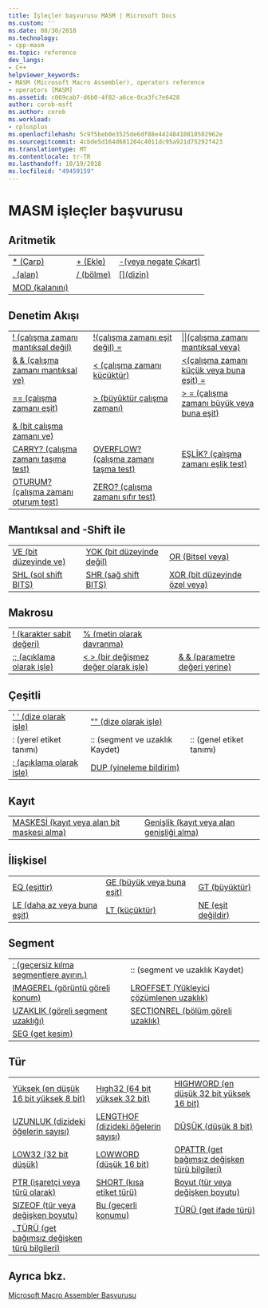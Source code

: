 ```yaml
---
title: İşleçler başvurusu MASM | Microsoft Docs
ms.custom: ''
ms.date: 08/30/2018
ms.technology:
- cpp-masm
ms.topic: reference
dev_langs:
- C++
helpviewer_keywords:
- MASM (Microsoft Macro Assembler), operators reference
- operators [MASM]
ms.assetid: c069cab7-d6b0-4f82-a6ce-0ca3fc7e6428
author: corob-msft
ms.author: corob
ms.workload:
- cplusplus
ms.openlocfilehash: 5c9f5beb0e3525de6df88e44248410810502962e
ms.sourcegitcommit: 4cbde5d164d681204c4011dc95a921d75292f423
ms.translationtype: MT
ms.contentlocale: tr-TR
ms.lasthandoff: 10/19/2018
ms.locfileid: "49459159"
---
```

# <a name="masm-operators-reference"></a>MASM işleçler başvurusu

## <a name="arithmetic"></a>Aritmetik

||||
|-|-|-|
|[* (Çarp)](operator-multiply.md)|[+ (Ekle)](operator-add.md)|[-(veya negate Çıkart)](operator-subtract-2.md)|
|[. (alan)](operator-dot.md)|[/ (bölme)](operator-subtract-1.md)|[&#91;&#93;(dizin)](operator-brackets.md)|
|[MOD (kalanını)](operator-mod.md)|||

## <a name="control-flow"></a>Denetim Akışı

||||
|-|-|-|
|[\! (çalışma zamanı mantıksal değil)](operator-logical-not-masm-run-time.md)|[\!(çalışma zamanı eşit değil) =](operator-not-equal-masm.md)|[&#124;&#124;(çalışma zamanı mantıksal veya)](operator-logical-or.md)|
|[& & (çalışma zamanı mantıksal ve)](operator-logical-and-masm-run-time.md)|[< (çalışma zamanı küçüktür)](operator-less-than-masm-run-time.md)|[\<(çalışma zamanı küçük veya buna eşit) =](operator-less-or-equal-masm-run-time.md)|
|[== (çalışma zamanı eşit)](operator-equal-masm-run-time.md)|[> (büyüktür çalışma zamanı)](operator-greater-than-masm-run-time.md)|[> = (çalışma zamanı büyük veya buna eşit)](operator-greater-or-equal-masm-run-time.md)|
|[& (bit çalışma zamanı ve)](operator-bitwise-and.md)|||
|[CARRY? (çalışma zamanı taşıma test)](operator-carry-q.md)|[OVERFLOW? (çalışma zamanı taşma test)](operator-overflow-q.md)|[EŞLİK? (çalışma zamanı eşlik test)](operator-parity-q.md)|
|[OTURUM? (çalışma zamanı oturum test)](operator-sign-q.md)|[ZERO? (çalışma zamanı sıfır test)](operator-zero-q.md)||

## <a name="logical-and-shift"></a>Mantıksal and -Shift ile

||||
|-|-|-|
|[VE (bit düzeyinde ve)](operator-and.md)|[YOK (bit düzeyinde değil)](operator-not.md)|[OR (Bitsel veya)](operator-or.md)|
|[SHL (sol shift BITS)](operator-shl.md)|[SHR (sağ shift BITS)](operator-shr.md)|[XOR (bit düzeyinde özel veya)](operator-xor.md)|

## <a name="macro"></a>Makrosu

||||
|-|-|-|
|[\! (karakter sabit değeri)](operator-logical-not-masm.md)|[% (metin olarak davranma)](operator-percent.md)||
|[;; (açıklama olarak işle)](operator-semicolons.md)|[&lt; &gt; (bir değişmez değer olarak işle)](operator-literal.md)|[& & (parametre değeri yerine)](operator-logical-and-masm.md)|

## <a name="miscellaneous"></a>Çeşitli

||||
|-|-|-|
|[' ' (dize olarak işle)](operator-single-quote.md)|["" (dize olarak işle)](operator-double-quote.md)||
|: (yerel etiket tanımı)|:: (segment ve uzaklık Kaydet)|:: (genel etiket tanımı)|
|[; (açıklama olarak işle)](operator-semicolon.md)|[DUP (yineleme bildirim)](operator-dup.md)||

## <a name="record"></a>Kayıt

|||
|-|-|
|[MASKESİ (kayıt veya alan bit maskesi alma)](operator-mask.md)|[Genişlik (kayıt veya alan genişliği alma)](operator-width.md)|

## <a name="relational"></a>İlişkisel

||||
|-|-|-|
|[EQ (eşittir)](operator-eq.md)|[GE (büyük veya buna eşit)](operator-ge.md)|[GT (büyüktür)](operator-gt.md)|
|[LE (daha az veya buna eşit)](operator-le.md)|[LT (küçüktür)](operator-lt.md)|[NE (eşit değildir)](operator-ne.md)|

## <a name="segment"></a>Segment

|||
|-|-|
|[: (geçersiz kılma segmentlere ayırın.)](operator-colon.md)|:: (segment ve uzaklık Kaydet)|
|[IMAGEREL (görüntü göreli konum)](operator-imagerel.md)|[LROFFSET (Yükleyici çözümlenen uzaklık)](operator-lroffset.md)|
|[UZAKLIK (göreli segment uzaklığı)](operator-offset.md)|[SECTIONREL (bölüm göreli uzaklık)](operator-sectionrel.md)|
|[SEG (get kesim)](operator-seg.md)||

## <a name="type"></a>Tür

||||
|-|-|-|
|[Yüksek (en düşük 16 bit yüksek 8 bit)](operator-high.md)|[Hıgh32 (64 bit yüksek 32 bit)](operator-high32.md)|[HIGHWORD (en düşük 32 bit yüksek 16 bit)](operator-highword.md)|
|[UZUNLUK (dizideki öğelerin sayısı)](operator-length.md)|[LENGTHOF (dizideki öğelerin sayısı)](operator-lengthof.md)|[DÜŞÜK (düşük 8 bit)](operator-low.md)|
|[LOW32 (32 bit düşük)](operator-low32.md)|[LOWWORD (düşük 16 bit)](operator-lowword.md)|[OPATTR (get bağımsız değişken türü bilgileri)](operator-opattr.md)|
|[PTR (işaretçi veya türü olarak)](operator-ptr.md)|[SHORT (kısa etiket türü)](operator-short.md)|[Boyut (tür veya değişken boyutu)](operator-size.md)|
|[SIZEOF (tür veya değişken boyutu)](operator-sizeof.md)|[Bu (geçerli konumu)](operator-this.md)|[TÜRÜ (get ifade türü)](operator-type.md)|
|[. TÜRÜ (get bağımsız değişken türü bilgileri)](operator-dot-type.md)|||

## <a name="see-also"></a>Ayrıca bkz.

[Microsoft Macro Assembler Başvurusu](microsoft-macro-assembler-reference.md)<br/>
